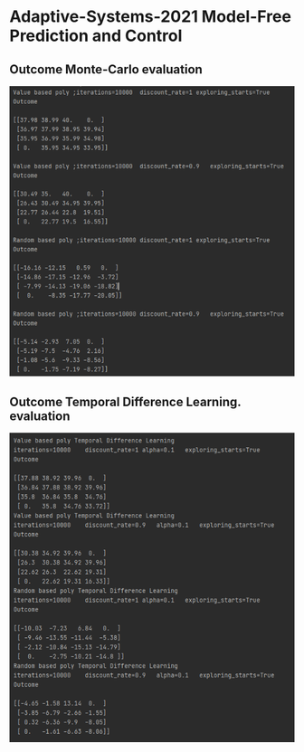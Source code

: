 # Adaptive-Systems-2021 Model-Free Prediction and Control

## Outcome Monte-Carlo evaluation

![Alt Text](https://github.com/RichardDev01/Adaptive-Systems-2021/blob/main/assets/outcome_mc_eva.PNG?raw=true)

## Outcome Temporal Difference Learning. evaluation

![Alt Text](https://github.com/RichardDev01/Adaptive-Systems-2021/blob/main/assets/outcome_tmp_dif_ler.PNG?raw=true)